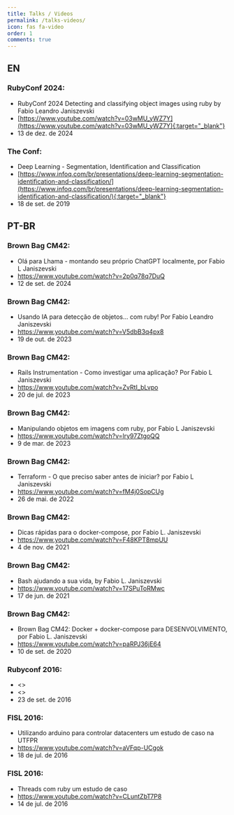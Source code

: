 ```yaml
---
title: Talks / Videos
permalink: /talks-videos/
icon: fas fa-video
order: 1
comments: true
---
```


## EN

### RubyConf 2024:
* RubyConf 2024 Detecting and classifying object images using ruby by Fabio Leandro Janiszevski
* [https://www.youtube.com/watch?v=03wMU_yWZ7Y](https://www.youtube.com/watch?v=03wMU_yWZ7Y){:target="_blank"}
* 13 de dez. de 2024

### The Conf:
* Deep Learning - Segmentation, Identification and Classification
* [https://www.infoq.com/br/presentations/deep-learning-segmentation-identification-and-classification/](https://www.infoq.com/br/presentations/deep-learning-segmentation-identification-and-classification/){:target="_blank"}
* 18 de set. de 2019

## PT-BR

### Brown Bag CM42:
* Olá para Lhama - montando seu próprio ChatGPT localmente, por Fabio L Janiszevski
* https://www.youtube.com/watch?v=2p0q78q7DuQ
* 12 de set. de 2024

### Brown Bag CM42:
* Usando IA para detecção de objetos... com ruby! Por Fabio Leandro Janiszevski
* https://www.youtube.com/watch?v=V5dbB3q4px8
* 19 de out. de 2023

### Brown Bag CM42:
* Rails Instrumentation - Como investigar uma aplicação? Por Fabio L Janiszevski
* https://www.youtube.com/watch?v=ZvRtI_bLvpo
* 20 de jul. de 2023

### Brown Bag CM42:
* Manipulando objetos em imagens com ruby, por Fabio L Janiszevski
* https://www.youtube.com/watch?v=lry97ZtgoQQ
* 9 de mar. de 2023

### Brown Bag CM42:
* Terraform - O que preciso saber antes de iniciar? por Fabio L Janiszevski
* https://www.youtube.com/watch?v=fM4j0SopCUg
* 26 de mai. de 2022

### Brown Bag CM42:
* Dicas rápidas para o docker-compose, por Fabio L. Janiszevski
* https://www.youtube.com/watch?v=F48KPT8mpUU
* 4 de nov. de 2021

### Brown Bag CM42:
* Bash ajudando a sua vida, by Fabio L. Janiszevski
* https://www.youtube.com/watch?v=17SPuToRMwc
* 17 de jun. de 2021

### Brown Bag CM42:
* Brown Bag CM42: Docker + docker-compose para DESENVOLVIMENTO, por Fabio L. Janiszevski
* https://www.youtube.com/watch?v=paRPJ36jE64
* 10 de set. de 2020

### Rubyconf 2016:
* <>
* <>
* 23 de set. de 2016

### FISL 2016:
* Utilizando arduino para controlar datacenters um estudo de caso na UTFPR
* https://www.youtube.com/watch?v=aVFqp-UCgok
* 18 de jul. de 2016

### FISL 2016:
* Threads com ruby um estudo de caso
* https://www.youtube.com/watch?v=CLuntZbT7P8
* 14 de jul. de 2016


